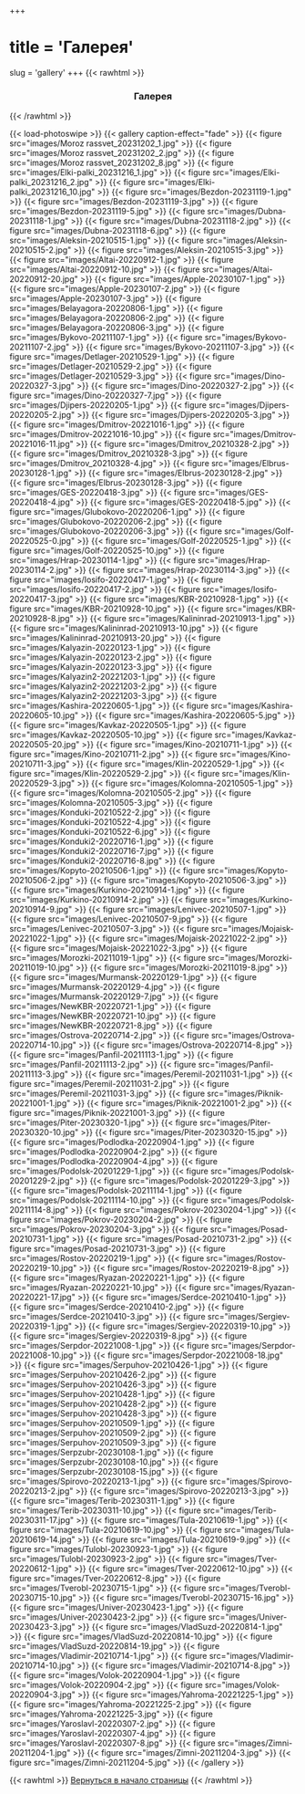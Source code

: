 +++
# title = 'Галерея'
slug = 'gallery'
+++
{{< rawhtml >}}
<h3 align="center">Галерея</h3>
{{< /rawhtml >}}

{{< load-photoswipe >}}
{{< gallery caption-effect="fade" >}}
{{< figure src="images/Moroz rassvet_20231202_1.jpg" >}}
{{< figure src="images/Moroz rassvet_20231202_2.jpg" >}}
{{< figure src="images/Moroz rassvet_20231202_8.jpg" >}}
{{< figure src="images/Elki-palki_20231216_1.jpg" >}}
{{< figure src="images/Elki-palki_20231216_2.jpg" >}}
{{< figure src="images/Elki-palki_20231216_10.jpg" >}}
{{< figure src="images/Bezdon-20231119-1.jpg" >}}
{{< figure src="images/Bezdon-20231119-3.jpg" >}}
{{< figure src="images/Bezdon-20231119-5.jpg" >}}
{{< figure src="images/Dubna-20231118-1.jpg" >}}
{{< figure src="images/Dubna-20231118-2.jpg" >}}
{{< figure src="images/Dubna-20231118-6.jpg" >}}
{{< figure src="images/Aleksin-20210515-1.jpg" >}}
{{< figure src="images/Aleksin-20210515-2.jpg" >}}
{{< figure src="images/Aleksin-20210515-3.jpg" >}}
{{< figure src="images/Altai-20220912-1.jpg" >}}
{{< figure src="images/Altai-20220912-10.jpg" >}}
{{< figure src="images/Altai-20220912-20.jpg" >}}
{{< figure src="images/Apple-20230107-1.jpg" >}}
{{< figure src="images/Apple-20230107-2.jpg" >}}
{{< figure src="images/Apple-20230107-3.jpg" >}}
{{< figure src="images/Belayagora-20220806-1.jpg" >}}
{{< figure src="images/Belayagora-20220806-2.jpg" >}}
{{< figure src="images/Belayagora-20220806-3.jpg" >}}
{{< figure src="images/Bykovo-20211107-1.jpg" >}}
{{< figure src="images/Bykovo-20211107-2.jpg" >}}
{{< figure src="images/Bykovo-20211107-3.jpg" >}}
{{< figure src="images/Detlager-20210529-1.jpg" >}}
{{< figure src="images/Detlager-20210529-2.jpg" >}}
{{< figure src="images/Detlager-20210529-3.jpg" >}}
{{< figure src="images/Dino-20220327-3.jpg" >}}
{{< figure src="images/Dino-20220327-2.jpg" >}}
{{< figure src="images/Dino-20220327-7.jpg" >}}
{{< figure src="images/Djipers-20220205-1.jpg" >}}
{{< figure src="images/Djipers-20220205-2.jpg" >}}
{{< figure src="images/Djipers-20220205-3.jpg" >}}
{{< figure src="images/Dmitrov-20221016-1.jpg" >}}
{{< figure src="images/Dmitrov-20221016-10.jpg" >}}
{{< figure src="images/Dmitrov-20221016-11.jpg" >}}
{{< figure src="images/Dmitrov_20210328-2.jpg" >}}
{{< figure src="images/Dmitrov_20210328-3.jpg" >}}
{{< figure src="images/Dmitrov_20210328-4.jpg" >}}
{{< figure src="images/Elbrus-20230128-1.jpg" >}}
{{< figure src="images/Elbrus-20230128-2.jpg" >}}
{{< figure src="images/Elbrus-20230128-3.jpg" >}}
{{< figure src="images/GES-20220418-3.jpg" >}}
{{< figure src="images/GES-20220418-4.jpg" >}}
{{< figure src="images/GES-20220418-5.jpg" >}}
{{< figure src="images/Glubokovo-20220206-1.jpg" >}}
{{< figure src="images/Glubokovo-20220206-2.jpg" >}}
{{< figure src="images/Glubokovo-20220206-3.jpg" >}}
{{< figure src="images/Golf-20220525-0.jpg" >}}
{{< figure src="images/Golf-20220525-1.jpg" >}}
{{< figure src="images/Golf-20220525-10.jpg" >}}
{{< figure src="images/Hrap-20230114-1.jpg" >}}
{{< figure src="images/Hrap-20230114-2.jpg" >}}
{{< figure src="images/Hrap-20230114-3.jpg" >}}
{{< figure src="images/Iosifo-20220417-1.jpg" >}}
{{< figure src="images/Iosifo-20220417-2.jpg" >}}
{{< figure src="images/Iosifo-20220417-3.jpg" >}}
{{< figure src="images/KBR-20210928-1.jpg" >}}
{{< figure src="images/KBR-20210928-10.jpg" >}}
{{< figure src="images/KBR-20210928-8.jpg" >}}
{{< figure src="images/Kalininrad-20210913-1.jpg" >}}
{{< figure src="images/Kalininrad-20210913-10.jpg" >}}
{{< figure src="images/Kalininrad-20210913-20.jpg" >}}
{{< figure src="images/Kalyazin-20220123-1.jpg" >}}
{{< figure src="images/Kalyazin-20220123-2.jpg" >}}
{{< figure src="images/Kalyazin-20220123-3.jpg" >}}
{{< figure src="images/Kalyazin2-20221203-1.jpg" >}}
{{< figure src="images/Kalyazin2-20221203-2.jpg" >}}
{{< figure src="images/Kalyazin2-20221203-3.jpg" >}}
{{< figure src="images/Kashira-20220605-1.jpg" >}}
{{< figure src="images/Kashira-20220605-10.jpg" >}}
{{< figure src="images/Kashira-20220605-5.jpg" >}}
{{< figure src="images/Kavkaz-20220505-1.jpg" >}}
{{< figure src="images/Kavkaz-20220505-10.jpg" >}}
{{< figure src="images/Kavkaz-20220505-20.jpg" >}}
{{< figure src="images/Kino-20210711-1.jpg" >}}
{{< figure src="images/Kino-20210711-2.jpg" >}}
{{< figure src="images/Kino-20210711-3.jpg" >}}
{{< figure src="images/Klin-20220529-1.jpg" >}}
{{< figure src="images/Klin-20220529-2.jpg" >}}
{{< figure src="images/Klin-20220529-3.jpg" >}}
{{< figure src="images/Kolomna-20210505-1.jpg" >}}
{{< figure src="images/Kolomna-20210505-2.jpg" >}}
{{< figure src="images/Kolomna-20210505-3.jpg" >}}
{{< figure src="images/Konduki-20210522-2.jpg" >}}
{{< figure src="images/Konduki-20210522-4.jpg" >}}
{{< figure src="images/Konduki-20210522-6.jpg" >}}
{{< figure src="images/Konduki2-20220716-1.jpg" >}}
{{< figure src="images/Konduki2-20220716-7.jpg" >}}
{{< figure src="images/Konduki2-20220716-8.jpg" >}}
{{< figure src="images/Kopyto-20210506-1.jpg" >}}
{{< figure src="images/Kopyto-20210506-2.jpg" >}}
{{< figure src="images/Kopyto-20210506-3.jpg" >}}
{{< figure src="images/Kurkino-20210914-1.jpg" >}}
{{< figure src="images/Kurkino-20210914-2.jpg" >}}
{{< figure src="images/Kurkino-20210914-9.jpg" >}}
{{< figure src="images/Lenivec-20210507-1.jpg" >}}
{{< figure src="images/Lenivec-20210507-9.jpg" >}}
{{< figure src="images/Lenivec-20210507-3.jpg" >}}
{{< figure src="images/Mojaisk-20221022-1.jpg" >}}
{{< figure src="images/Mojaisk-20221022-2.jpg" >}}
{{< figure src="images/Mojaisk-20221022-3.jpg" >}}
{{< figure src="images/Morozki-20211019-1.jpg" >}}
{{< figure src="images/Morozki-20211019-10.jpg" >}}
{{< figure src="images/Morozki-20211019-8.jpg" >}}
{{< figure src="images/Murmansk-20220129-1.jpg" >}}
{{< figure src="images/Murmansk-20220129-4.jpg" >}}
{{< figure src="images/Murmansk-20220129-7.jpg" >}}
{{< figure src="images/NewKBR-20220721-1.jpg" >}}
{{< figure src="images/NewKBR-20220721-10.jpg" >}}
{{< figure src="images/NewKBR-20220721-8.jpg" >}}
{{< figure src="images/Ostrova-20220714-2.jpg" >}}
{{< figure src="images/Ostrova-20220714-10.jpg" >}}
{{< figure src="images/Ostrova-20220714-8.jpg" >}}
{{< figure src="images/Panfil-20211113-1.jpg" >}}
{{< figure src="images/Panfil-20211113-2.jpg" >}}
{{< figure src="images/Panfil-20211113-3.jpg" >}}
{{< figure src="images/Peremil-20211031-1.jpg" >}}
{{< figure src="images/Peremil-20211031-2.jpg" >}}
{{< figure src="images/Peremil-20211031-3.jpg" >}}
{{< figure src="images/Piknik-20221001-1.jpg" >}}
{{< figure src="images/Piknik-20221001-2.jpg" >}}
{{< figure src="images/Piknik-20221001-3.jpg" >}}
{{< figure src="images/Piter-20230320-1.jpg" >}}
{{< figure src="images/Piter-20230320-10.jpg" >}}
{{< figure src="images/Piter-20230320-15.jpg" >}}
{{< figure src="images/Podlodka-20220904-1.jpg" >}}
{{< figure src="images/Podlodka-20220904-2.jpg" >}}
{{< figure src="images/Podlodka-20220904-4.jpg" >}}
{{< figure src="images/Podolsk-20201229-1.jpg" >}}
{{< figure src="images/Podolsk-20201229-2.jpg" >}}
{{< figure src="images/Podolsk-20201229-3.jpg" >}}
{{< figure src="images/Podolsk-20211114-1.jpg" >}}
{{< figure src="images/Podolsk-20211114-10.jpg" >}}
{{< figure src="images/Podolsk-20211114-8.jpg" >}}
{{< figure src="images/Pokrov-20230204-1.jpg" >}}
{{< figure src="images/Pokrov-20230204-2.jpg" >}}
{{< figure src="images/Pokrov-20230204-3.jpg" >}}
{{< figure src="images/Posad-20210731-1.jpg" >}}
{{< figure src="images/Posad-20210731-2.jpg" >}}
{{< figure src="images/Posad-20210731-3.jpg" >}}
{{< figure src="images/Rostov-20220219-1.jpg" >}}
{{< figure src="images/Rostov-20220219-10.jpg" >}}
{{< figure src="images/Rostov-20220219-8.jpg" >}}
{{< figure src="images/Ryazan-20220221-1.jpg" >}}
{{< figure src="images/Ryazan-20220221-10.jpg" >}}
{{< figure src="images/Ryazan-20220221-17.jpg" >}}
{{< figure src="images/Serdce-20210410-1.jpg" >}}
{{< figure src="images/Serdce-20210410-2.jpg" >}}
{{< figure src="images/Serdce-20210410-3.jpg" >}}
{{< figure src="images/Sergiev-20220319-1.jpg" >}}
{{< figure src="images/Sergiev-20220319-10.jpg" >}}
{{< figure src="images/Sergiev-20220319-8.jpg" >}}
{{< figure src="images/Serpdor-20221008-1.jpg" >}}
{{< figure src="images/Serpdor-20221008-10.jpg" >}}
{{< figure src="images/Serpdor-20221008-18.jpg" >}}
{{< figure src="images/Serpuhov-20210426-1.jpg" >}}
{{< figure src="images/Serpuhov-20210426-2.jpg" >}}
{{< figure src="images/Serpuhov-20210426-3.jpg" >}}
{{< figure src="images/Serpuhov-20210428-1.jpg" >}}
{{< figure src="images/Serpuhov-20210428-2.jpg" >}}
{{< figure src="images/Serpuhov-20210428-3.jpg" >}}
{{< figure src="images/Serpuhov-20210509-1.jpg" >}}
{{< figure src="images/Serpuhov-20210509-2.jpg" >}}
{{< figure src="images/Serpuhov-20210509-3.jpg" >}}
{{< figure src="images/Serpzubr-20230108-1.jpg" >}}
{{< figure src="images/Serpzubr-20230108-10.jpg" >}}
{{< figure src="images/Serpzubr-20230108-15.jpg" >}}
{{< figure src="images/Spirovo-20220213-1.jpg" >}}
{{< figure src="images/Spirovo-20220213-2.jpg" >}}
{{< figure src="images/Spirovo-20220213-3.jpg" >}}
{{< figure src="images/Terib-20230311-1.jpg" >}}
{{< figure src="images/Terib-20230311-10.jpg" >}}
{{< figure src="images/Terib-20230311-17.jpg" >}}
{{< figure src="images/Tula-20210619-1.jpg" >}}
{{< figure src="images/Tula-20210619-10.jpg" >}}
{{< figure src="images/Tula-20210619-14.jpg" >}}
{{< figure src="images/Tula-20210619-9.jpg" >}}
{{< figure src="images/Tulobl-20230923-1.jpg" >}}
{{< figure src="images/Tulobl-20230923-2.jpg" >}}
{{< figure src="images/Tver-20220612-1.jpg" >}}
{{< figure src="images/Tver-20220612-10.jpg" >}}
{{< figure src="images/Tver-20220612-8.jpg" >}}
{{< figure src="images/Tverobl-20230715-1.jpg" >}}
{{< figure src="images/Tverobl-20230715-10.jpg" >}}
{{< figure src="images/Tverobl-20230715-16.jpg" >}}
{{< figure src="images/Univer-20230423-1.jpg" >}}
{{< figure src="images/Univer-20230423-2.jpg" >}}
{{< figure src="images/Univer-20230423-3.jpg" >}}
{{< figure src="images/VladSuzd-20220814-1.jpg" >}}
{{< figure src="images/VladSuzd-20220814-10.jpg" >}}
{{< figure src="images/VladSuzd-20220814-19.jpg" >}}
{{< figure src="images/Vladimir-20210714-1.jpg" >}}
{{< figure src="images/Vladimir-20210714-10.jpg" >}}
{{< figure src="images/Vladimir-20210714-8.jpg" >}}
{{< figure src="images/Volok-20220904-1.jpg" >}}
{{< figure src="images/Volok-20220904-2.jpg" >}}
{{< figure src="images/Volok-20220904-3.jpg" >}}
{{< figure src="images/Yahroma-20221225-1.jpg" >}}
{{< figure src="images/Yahroma-20221225-2.jpg" >}}
{{< figure src="images/Yahroma-20221225-3.jpg" >}}
{{< figure src="images/Yaroslavl-20220307-2.jpg" >}}
{{< figure src="images/Yaroslavl-20220307-4.jpg" >}}
{{< figure src="images/Yaroslavl-20220307-8.jpg" >}}
{{< figure src="images/Zimni-20211204-1.jpg" >}}
{{< figure src="images/Zimni-20211204-3.jpg" >}}
{{< figure src="images/Zimni-20211204-5.jpg" >}}
{{< /gallery >}}



{{< rawhtml >}}
<a href="#">Вернуться в начало страницы</a>
{{< /rawhtml >}}
